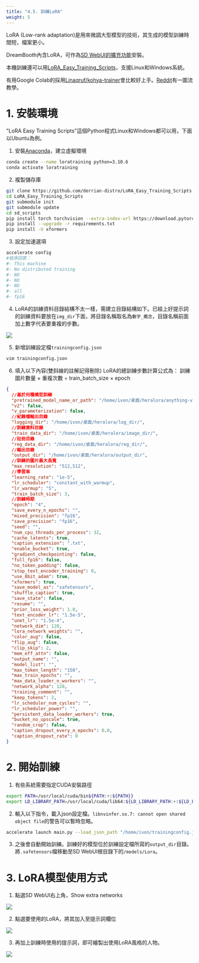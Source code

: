 ```yaml
---
title: "4.5. 訓練LoRA"
weight: 5
---
```



LoRA (Low-rank adaptation)是用來微調大型模型的技術，其生成的模型訓練時間短，檔案更小。

DreamBooth內含LoRA，可作為[SD WebUI的擴充功能](https://github.com/d8ahazard/sd_dreambooth_extension)安裝。

本機訓練還可以用[LoRA_Easy_Training_Scripts](https://github.com/derrian-distro/LoRA_Easy_Training_Scripts)，支援Linux和Windows系統。

有用Google Colab的採用[Linaqruf/kohya-trainer](https://github.com/Linaqruf/kohya-trainer)會比較好上手。[Reddit](https://www.reddit.com/r/StableDiffusion/comments/111mhsl/lora_training_guide_version_20_i_added_multiple/)有一圖流教學。


# 1. 安裝環境

"LoRA Easy Training Scripts"這個Python程式Linux和Windows都可以用，下面以Ubuntu為例。

1. 安裝[Anaconda](https://ivonblog.com/posts/linux-anaconda/)，建立虛擬環境
```bash
conda create --name loratraining python=3.10.6
conda activate loratraining
```

2. 複製儲存庫
```bash
git clone https://github.com/derrian-distro/LoRA_Easy_Training_Scripts.git
cd LoRA_Easy_Training_Scripts
git submodule init
git submodule update
cd sd_scripts
pip install torch torchvision --extra-index-url https://download.pytorch.org/whl/cu116
pip install --upgrade -r requirements.txt
pip install -U xformers
```


3. 設定加速選項
```bash
accelerate config
#依序回答：
#- This machine
#- No distributed training
#- NO
#- NO
#- NO
#- all
#- fp16
```


4. LoRA的訓練資料目錄結構不太一樣，需建立目錄結構如下。已經上好提示詞的訓練資料要放在`img_dir`下面，將目錄名稱取名為`數字_概念`，目錄名稱前面加上數字代表要重複的步數。

![](/posts/stable-diffusion-webui-manuals/images/2ubZ2W0.avif)


5. 新增訓練設定檔`trainingconfig.json`
```bash
vim trainingconfig.json
```

6. 填入以下內容(雙斜線的註解記得刪除) LoRA的總訓練步數計算公式為： 訓練圖片數量 × 重複次數 ÷ train_batch_size × epoch
```json
{
  //基於何種模型訓練
  "pretrained_model_name_or_path": "/home/ivon/桌面/heralora/anything-v4.5-pruned.ckpt",
  "v2": false,
  "v_parameterization": false,
  //紀錄檔輸出目錄
  "logging_dir": "/home/ivon/桌面/heralora/log_dir/",
  //訓練資料目錄
  "train_data_dir": "/home/ivon/桌面/heralora/image_dir/",
  //註冊目錄
  "reg_data_dir": "/home/ivon/桌面/heralora/reg_dir/",
  //輸出目錄
  "output_dir": "/home/ivon/桌面/heralora/output_dir",
  //訓練的圖片最大長寬
  "max_resolution": "512,512",
  //學習率
  "learning_rate": "1e-5",
  "lr_scheduler": "constant_with_warmup",
  "lr_warmup": "5",
  "train_batch_size": 3,
  //訓練時期
  "epoch": "4",
  "save_every_n_epochs": "",
  "mixed_precision": "fp16",
  "save_precision": "fp16",
  "seed": "",
  "num_cpu_threads_per_process": 32,
  "cache_latents": true,
  "caption_extension": ".txt",
  "enable_bucket": true,
  "gradient_checkpointing": false,
  "full_fp16": false,
  "no_token_padding": false,
  "stop_text_encoder_training": 0,
  "use_8bit_adam": true,
  "xformers": true,
  "save_model_as": "safetensors",
  "shuffle_caption": true,
  "save_state": false,
  "resume": "",
  "prior_loss_weight": 1.0,
  "text_encoder_lr": "1.5e-5",
  "unet_lr": "1.5e-4",
  "network_dim": 128,
  "lora_network_weights": "",
  "color_aug": false,
  "flip_aug": false,
  "clip_skip": 2,
  "mem_eff_attn": false,
  "output_name": "",
  "model_list": "",
  "max_token_length": "150",
  "max_train_epochs": "",
  "max_data_loader_n_workers": "",
  "network_alpha": 128,
  "training_comment": "",
  "keep_tokens": 2,
  "lr_scheduler_num_cycles": "",
  "lr_scheduler_power": "",
  "persistent_data_loader_workers": true,
  "bucket_no_upscale": true,
  "random_crop": false,
  "caption_dropout_every_n_epochs": 0.0,
  "caption_dropout_rate": 0
}
```

# 2. 開始訓練


1. 有些系統需要指定CUDA安裝路徑
```bash
export PATH=/usr/local/cuda/bin${PATH:+:${PATH}}
export LD_LIBRARY_PATH=/usr/local/cuda/lib64:${LD_LIBRARY_PATH:+:${LD_LIBRARY_PATH}}
```

2. 輸入以下指令，載入json設定檔。`libnvinfer.so.7: cannot open shared object file`的警告可以暫時忽略。
```bash
accelerate launch main.py --load_json_path "/home/ivon/trainingconfig.json"
```

3. 之後會自動開始訓練。訓練好的模型位於訓練設定檔所寫的`output_dir`目錄。將`.safetensors`檔移動至SD WebUI根目錄下的`/models/Lora`。


# 3. LoRA模型使用方式

1. 點選SD WebUI右上角，Show extra networks

![](/posts/stable-diffusion-webui-manuals/images/lLGiqZ6.avif)

2. 點選要使用的LoRA，將其加入至提示詞欄位

![](/posts/stable-diffusion-webui-manuals/images/ix3dK3M.avif)

3. 再加上訓練時使用的提示詞，即可繪製出使用LoRA風格的人物。

![](/posts/stable-diffusion-webui-manuals/images/mWhp5Gv.avif)
